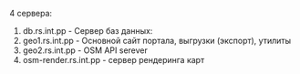 4 сервера:
1) db.rs.int.pp - Сервер баз данных:
2) geo1.rs.int.pp - Основной сайт портала, выгрузки (экспорт), утилиты
3) geo2.rs.int.pp - OSM API serever
4) osm-render.rs.int.pp - сервер рендеринга карт
